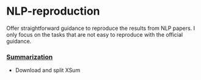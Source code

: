 # NLP-reproduction
Offer straightforward guidance to reproduce the results from NLP papers. I only focus on 
the tasks that are not easy to reproduce with the official guidance. 

### [Summarization](summarization/README.md)
 * Download and split XSum